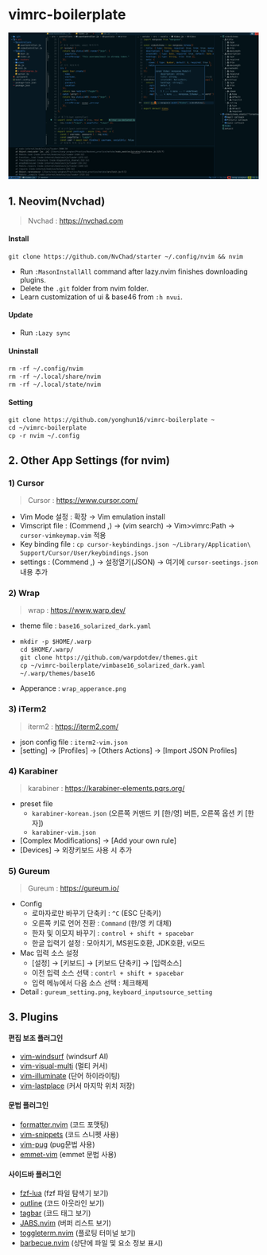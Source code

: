 # vimrc-boilerplate 
<div align="center">
  <img src="https://raw.githubusercontent.com/yonghun16/yonghun16/refs/heads/main/images/nvim_preview.png" width=800px />
</div>


## 1. Neovim(Nvchad)
> Nvchad : https://nvchad.com

#### Install
```shell
git clone https://github.com/NvChad/starter ~/.config/nvim && nvim
```
  - Run `:MasonInstallAll` command after lazy.nvim finishes downloading plugins.
  - Delete the `.git` folder from nvim folder.
  - Learn customization of ui & base46 from `:h nvui`.

#### Update
  - Run `:Lazy sync`

#### Uninstall
```shell
rm -rf ~/.config/nvim
rm -rf ~/.local/share/nvim
rm -rf ~/.local/state/nvim
```

#### Setting
```shell
git clone https://github.com/yonghun16/vimrc-boilerplate ~
cd ~/vimrc-boilerplate
cp -r nvim ~/.config
```


## 2. Other App Settings (for nvim)
### 1) Cursor
> Cursor : https://www.cursor.com/
  - Vim Mode 설정 : 확장 → Vim emulation install 
  - Vimscript file : (Commend ,) → (vim search) → Vim>vimrc:Path → `cursor-vimkeymap.vim` 적용
  - Key binding file : `cp cursor-keybindings.json ~/Library/Application\ Support/Cursor/User/keybindings.json`
  - settings : (Commend ,) → 설정열기(JSON) → 여기에 `cursor-seetings.json` 내용 추가

### 2) Wrap
> wrap : https://www.warp.dev/
  - theme file : `base16_solarized_dark.yaml`
  - ```shell
    mkdir -p $HOME/.warp
    cd $HOME/.warp/
    git clone https://github.com/warpdotdev/themes.git
    cp ~/vimrc-boilerplate/vimbase16_solarized_dark.yaml ~/.warp/themes/base16
    ```
  - Apperance : `wrap_apperance.png`

### 3) iTerm2
> iterm2 : https://iterm2.com/
  - json config file : `iterm2-vim.json`
  - [setting] → [Profiles] → [Others Actions] → [Import JSON Profiles]

### 4) Karabiner
> karabiner : https://karabiner-elements.pqrs.org/
  - preset file
    - `karabiner-korean.json`  (오른쪽 커맨드 키 [한/영] 버튼, 오른쪽 옵션 키 [한자])
    - `karabiner-vim.json`
  - [Complex Modifications] → [Add your own rule]
  - [Devices] → 외장키보드 사용 시 추가

### 5) Gureum
> Gureum : https://gureum.io/
  - Config
    - 로마자로만 바꾸기 단축키 : `^C` (ESC 단축키)
    - 오른쪽 키로 언어 전환 : `Command` (한/영 키 대체)
    - 한자 및 이모지 바꾸기 : `control + shift + spacebar`
    - 한글 입력기 설정 : 모아치기, MS윈도호환, JDK호환, vi모드 
  - Mac 입력 소스 설정
    - [설정] → [키보드] → [키보드 단축키] → [입력소스]
    - 이전 입력 소스 선택 : `contrl + shift + spacebar`
    - 입력 메뉴에서 다음 소스 선택 : 체크해제
  - Detail : `gureum_setting.png`, `keyboard_inputsource_setting`


## 3. Plugins 
#### 편집 보조 플러그인
  - [vim-windsurf](https://github.com/Exafunction/windsurf.vim) (windsurf AI)
  - [vim-visual-multi](https://github.com/mg979/vim-visual-multi) (멀티 커서)
  - [vim-illuminate](https://github.com/RRethy/vim-illuminate) (단어 하이라이팅)
  - [vim-lastplace](https://github.com/farmergreg/vim-lastplace) (커서 마지막 위치 저장)

#### 문법 플러그인
  - [formatter.nvim](https://github.com/mhartington/formatter.nvim) (코드 포맷팅)
  - [vim-snippets](https://github.com/honza/vim-snippets) (코드 스니펫 사용)
  - [vim-pug](https://github.com/digitaltoad/vim-pug) (pug문법 사용)
  - [emmet-vim](https://github.com/mattn/emmet-vim) (emmet 문법 사용)

#### 사이드바 플러그인
  - [fzf-lua](https://github.com/ibhagwan/fzf-lua) (fzf 파일 탐색기 보기)
  - [outline](https://github.com/hedyhli/outline.nvim) (코드 아웃라인 보기)
  - [tagbar](https://github.com/preservim/tagbar) (코드 태그 보기)
  - [JABS.nvim](https://github.com/matbme/JABS.nvim) (버퍼 리스트 보기)
  - [toggleterm.nvim](https://github.com/akinsho/toggleterm.nvim) (플로팅 터미널 보기)
  - [barbecue.nvim](https://github.com/utilyre/barbecue.nvim) (상단에 파일 및 요소 정보 표시)


